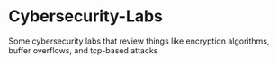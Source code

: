 # Cybersecurity-Labs
Some cybersecurity labs that review things like encryption algorithms, buffer overflows, and tcp-based attacks
